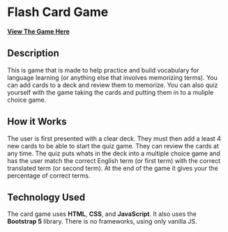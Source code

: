 # Flash Card Game

**[View The Game Here](https://flash-cards-game.netlify.app/)**

## Description
This is game that is made to help practice and build vocabulary for language learning (or anything else that involves memorizing terms). You can add cards to a deck and review them to memorize. You can also quiz yourself with the game taking the cards and putting them in to a muliple choice game.

## How it Works
The user is first presented with a clear deck. They must then add a least 4 new cards to be able to start the quiz game. They can review the cards at any time. The quiz puts whats in the deck into a multiple choice game and has the user match the correct English term (or first term) with the correct translated term (or second term). At the end of the game it gives your the percentage of correct terms.

## Technology Used
The card game uses **HTML**, **CSS**, and **JavaScript**. It also uses the **Bootstrap 5** library. There is no frameworks, using only vanilla JS.
